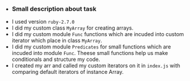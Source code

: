 * ### Small description about task
- I used version `ruby-2.7.0` 
- I did my custom class `MyArray` for creating arrays.
- I did my custom module `Func` functions which are incuded into custom iterator which place in class `MyArray`.
- I did my custom module `Predicates` for small functions which are incuded into module `Func`. 
  Theese small functions help us make conditionals and structure my code.
- I created my arr and called my custom iterators on it in `index.js` with comparing default iterators of instance Array.
